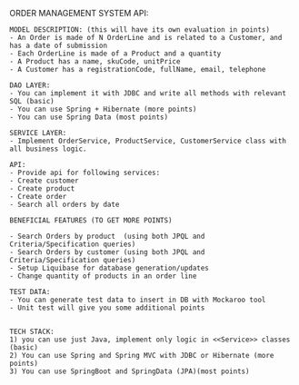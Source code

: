 ORDER MANAGEMENT SYSTEM API:

	MODEL DESCRIPTION: (this will have its own evaluation in points)
	- An Order is made of N OrderLine and is related to a Customer, and has a date of submission
	- Each OrderLine is made of a Product and a quantity 
	- A Product has a name, skuCode, unitPrice 
	- A Customer has a registrationCode, fullName, email, telephone 

	DAO LAYER:
	- You can implement it with JDBC and write all methods with relevant SQL (basic)
	- You can use Spring + Hibernate (more points)
	- You can use Spring Data (most points)

	SERVICE LAYER:
	- Implement OrderService, ProductService, CustomerService class with all business logic.

	API:
	- Provide api for following services:
	- Create customer 
	- Create product 
	- Create order 
	- Search all orders by date 

	BENEFICIAL FEATURES (TO GET MORE POINTS)

	- Search Orders by product	(using both JPQL and Criteria/Specification queries)
	- Search Orders by customer (using both JPQL and Criteria/Specification queries)
	- Setup Liquibase for database generation/updates
	- Change quantity of products in an order line
	
	TEST DATA:
	- You can generate test data to insert in DB with Mockaroo tool
	- Unit test will give you some additional points
	
	
	TECH STACK: 
	1) you can use just Java, implement only logic in <<Service>> classes (basic)
	2) You can use Spring and Spring MVC with JDBC or Hibernate	(more points)
	3) You can use SpringBoot and SpringData (JPA)(most points)
